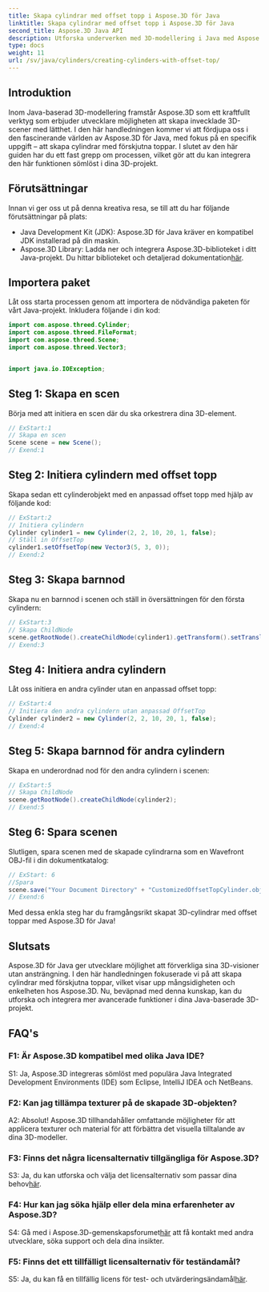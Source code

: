 ```yaml
---
title: Skapa cylindrar med offset topp i Aspose.3D för Java
linktitle: Skapa cylindrar med offset topp i Aspose.3D för Java
second_title: Aspose.3D Java API
description: Utforska underverken med 3D-modellering i Java med Aspose.3D. Lär dig att skapa fängslande cylindrar med förskjutna toppar utan ansträngning.
type: docs
weight: 11
url: /sv/java/cylinders/creating-cylinders-with-offset-top/
---
```

## Introduktion

Inom Java-baserad 3D-modellering framstår Aspose.3D som ett kraftfullt verktyg som erbjuder utvecklare möjligheten att skapa invecklade 3D-scener med lätthet. I den här handledningen kommer vi att fördjupa oss i den fascinerande världen av Aspose.3D för Java, med fokus på en specifik uppgift – att skapa cylindrar med förskjutna toppar. I slutet av den här guiden har du ett fast grepp om processen, vilket gör att du kan integrera den här funktionen sömlöst i dina 3D-projekt.

## Förutsättningar

Innan vi ger oss ut på denna kreativa resa, se till att du har följande förutsättningar på plats:

- Java Development Kit (JDK): Aspose.3D för Java kräver en kompatibel JDK installerad på din maskin.
-  Aspose.3D Library: Ladda ner och integrera Aspose.3D-biblioteket i ditt Java-projekt. Du hittar biblioteket och detaljerad dokumentation[här](https://releases.aspose.com/3d/java/).

## Importera paket

Låt oss starta processen genom att importera de nödvändiga paketen för vårt Java-projekt. Inkludera följande i din kod:

```java
import com.aspose.threed.Cylinder;
import com.aspose.threed.FileFormat;
import com.aspose.threed.Scene;
import com.aspose.threed.Vector3;


import java.io.IOException;
```

## Steg 1: Skapa en scen

Börja med att initiera en scen där du ska orkestrera dina 3D-element.

```java
// ExStart:1
// Skapa en scen
Scene scene = new Scene();
// Exend:1
```

## Steg 2: Initiera cylindern med offset topp

Skapa sedan ett cylinderobjekt med en anpassad offset topp med hjälp av följande kod:

```java
// ExStart:2
// Initiera cylindern
Cylinder cylinder1 = new Cylinder(2, 2, 10, 20, 1, false);
// Ställ in OffsetTop
cylinder1.setOffsetTop(new Vector3(5, 3, 0));
// Exend:2
```

## Steg 3: Skapa barnnod

Skapa nu en barnnod i scenen och ställ in översättningen för den första cylindern:

```java
// ExStart:3
// Skapa ChildNode
scene.getRootNode().createChildNode(cylinder1).getTransform().setTranslation(10, 0, 0);
// Exend:3
```

## Steg 4: Initiera andra cylindern

Låt oss initiera en andra cylinder utan en anpassad offset topp:

```java
// ExStart:4
// Initiera den andra cylindern utan anpassad OffsetTop
Cylinder cylinder2 = new Cylinder(2, 2, 10, 20, 1, false);
// Exend:4
```

## Steg 5: Skapa barnnod för andra cylindern

Skapa en underordnad nod för den andra cylindern i scenen:

```java
// ExStart:5
// Skapa ChildNode
scene.getRootNode().createChildNode(cylinder2);
// Exend:5
```

## Steg 6: Spara scenen

Slutligen, spara scenen med de skapade cylindrarna som en Wavefront OBJ-fil i din dokumentkatalog:

```java
// ExStart: 6
//Spara
scene.save("Your Document Directory" + "CustomizedOffsetTopCylinder.obj", FileFormat.WAVEFRONTOBJ);
// Exend:6
```

Med dessa enkla steg har du framgångsrikt skapat 3D-cylindrar med offset toppar med Aspose.3D för Java!

## Slutsats

Aspose.3D för Java ger utvecklare möjlighet att förverkliga sina 3D-visioner utan ansträngning. I den här handledningen fokuserade vi på att skapa cylindrar med förskjutna toppar, vilket visar upp mångsidigheten och enkelheten hos Aspose.3D. Nu, beväpnad med denna kunskap, kan du utforska och integrera mer avancerade funktioner i dina Java-baserade 3D-projekt.

## FAQ's

### F1: Är Aspose.3D kompatibel med olika Java IDE?

S1: Ja, Aspose.3D integreras sömlöst med populära Java Integrated Development Environments (IDE) som Eclipse, IntelliJ IDEA och NetBeans.

### F2: Kan jag tillämpa texturer på de skapade 3D-objekten?

A2: Absolut! Aspose.3D tillhandahåller omfattande möjligheter för att applicera texturer och material för att förbättra det visuella tilltalande av dina 3D-modeller.

### F3: Finns det några licensalternativ tillgängliga för Aspose.3D?

S3: Ja, du kan utforska och välja det licensalternativ som passar dina behov[här](https://purchase.aspose.com/buy).

### F4: Hur kan jag söka hjälp eller dela mina erfarenheter av Aspose.3D?

 S4: Gå med i Aspose.3D-gemenskapsforumet[här](https://forum.aspose.com/c/3d/18) att få kontakt med andra utvecklare, söka support och dela dina insikter.

### F5: Finns det ett tillfälligt licensalternativ för teständamål?

 S5: Ja, du kan få en tillfällig licens för test- och utvärderingsändamål[här](https://purchase.aspose.com/temporary-license/).